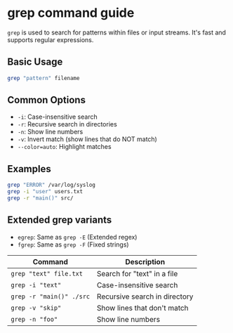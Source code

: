 # grep command guide
`grep` is used to search for patterns within files or input streams. It's fast and supports regular expressions.

## Basic Usage
```bash
grep "pattern" filename
````

## Common Options
* `-i`: Case-insensitive search
* `-r`: Recursive search in directories
* `-n`: Show line numbers
* `-v`: Invert match (show lines that do NOT match)
* `--color=auto`: Highlight matches

## Examples
```bash
grep "ERROR" /var/log/syslog
grep -i "user" users.txt
grep -r "main()" src/
```

## Extended grep variants
* `egrep`: Same as `grep -E` (Extended regex)
* `fgrep`: Same as `grep -F` (Fixed strings)

| Command | Description |
|--------|-------------|
| `grep "text" file.txt` | Search for "text" in a file |
| `grep -i "text"` | Case-insensitive search |
| `grep -r "main()" ./src` | Recursive search in directory |
| `grep -v "skip"` | Show lines that don't match |
| `grep -n "foo"` | Show line numbers |  


